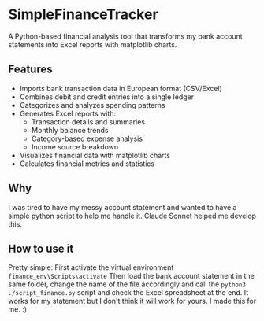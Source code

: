 # SimpleFinanceTracker
A Python-based financial analysis tool that transforms my bank account statements into Excel reports with matplotlib charts.

## Features

- Imports bank transaction data in European format (CSV/Excel)
- Combines debit and credit entries into a single ledger
- Categorizes and analyzes spending patterns
- Generates Excel reports with:
  - Transaction details and summaries
  - Monthly balance trends
  - Category-based expense analysis
  - Income source breakdown
- Visualizes financial data with matplotlib charts
- Calculates financial metrics and statistics

## Why

I was tired to have my messy account statement and wanted to have a simple python script to help me handle it.
Claude Sonnet helped me develop this. 

## How to use it

Pretty simple: 
First activate the virtual environment `finance_env\Scripts\activate`
Then load the bank account statement in the same folder, change the name of the file accordingly and call the `python3 ./script_finance.py` script and check the Excel spreadsheet at the end.
It works for my statement but I don't think it will work for yours.
I made this for me. :)

